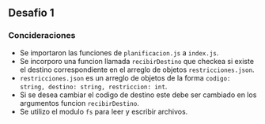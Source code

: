 ## Desafio 1

### Concideraciones

* Se importaron las funciones de ```planificacion.js``` a ```index.js```.
* Se incorporo una funcion llamada ```recibirDestino``` que checkea si existe el destino correspondiente en el arreglo de objetos ```restricciones.json```.
* ```restricciones.json``` es un arreglo de objetos de la forma ```codigo: string, destino: string, restriccion: int```.
* Si se desea cambiar el codigo de destino este debe ser cambiado en los argumentos funcion ```recibirDestino```.
* Se utilizo el modulo ```fs``` para leer y escribir archivos.

